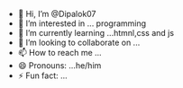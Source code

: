 - 👋 Hi, I’m @Dipalok07
- 👀 I’m interested in ... programming
- 🌱 I’m currently learning ...htmnl,css and js
- 💞️ I’m looking to collaborate on ...
- 📫 How to reach me ...
- 😄 Pronouns: ...he/him
- ⚡ Fun fact: ...

<!---
Dipalok07/Dipalok07 is a ✨ special ✨ repository because its `README.md` (this file) appears on your GitHub profile.
You can click the Preview link to take a look at your changes.
--->
